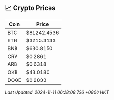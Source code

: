 ## 📈 Crypto Prices

| Coin | Price |
| ---- | ----- |
| BTC | $81242.4536 |
| ETH | $3215.3133 |
| BNB | $630.8150 |
| CRV | $0.2861 |
| ARB | $0.6318 |
| OKB | $43.0180 |
| DOGE | $0.2833 |

_Last Updated: 2024-11-11 06:28:08.796 +0800 HKT_